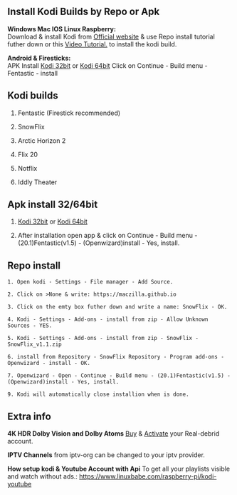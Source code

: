 ## Install Kodi Builds by Repo or Apk

**Windows Mac IOS Linux Raspberry:**  
Download & install Kodi from [Official website](https://kodi.tv/download/) & use Repo install tutorial futher down or this [Video Tutorial.](https://tinyurl.com/SnowFlix/) to install the kodi build.

**Android & Firesticks:**  
APK Install [Kodi 32bit](https://tinyurl.com/Kodi-32bit) or [Kodi 64bit](https://tinyurl.com/Kodi-64bit/) Click on Continue - Build menu - Fentastic - install


## Kodi builds
1. Fentastic (Firestick recommended)
   
2. SnowFlix

3. Arctic Horizon 2

4. Flix 20

5. Notflix
 
6. Iddly Theater

## Apk install 32/64bit

1. [Kodi 32bit](https://tinyurl.com/Kodi-32bit) or [Kodi 64bit](https://tinyurl.com/Kodi-64bit/)

2. After installation open app & click on Continue - Build menu - (20.1)Fentastic(v1.5) - (Openwizard)install - Yes, install.

## Repo install
```
1. Open kodi - Settings - File manager - Add Source.

2. Click on >None & write: https://maczilla.github.io

3. Click on the emty box futher down and write a name: SnowFlix - OK.

4. Kodi - Settings - Add-ons - install from zip - Allow Unknown Sources - YES.

5. Kodi - Settings - Add-ons - install from zip - SnowFlix - SnowFlix_v1.1.zip

6. install from Repository - SnowFlix Repository - Program add-ons - Openwizard - install - OK.

7. Openwizard - Open - Continue - Build menu - (20.1)Fentastic(v1.5) - (Openwizard)install - Yes, install.

9. Kodi will automatically close installion when is done.
```
## Extra info
**4K HDR Dolby Vision and Dolby Atoms**
[Buy](https://real-debrid.com/) & [Activate](https://tinyurl.com/Kodidebrid) your Real-debrid account. 

**IPTV Channels** from iptv-org can be changed to your iptv provider.

**How setup kodi & Youtube Account with Api** To get all your playlists visible and watch without ads.: https://www.linuxbabe.com/raspberry-pi/kodi-youtube
